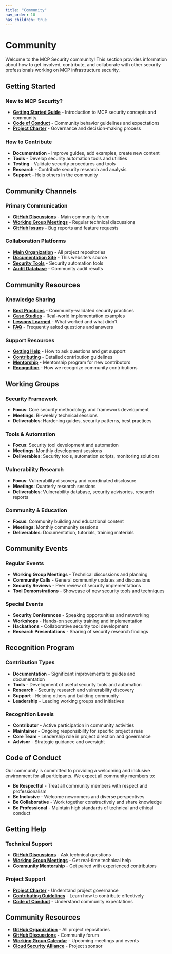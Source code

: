```yaml
---
title: "Community"
nav_order: 10
has_children: true
---
```


# Community

Welcome to the MCP Security community! This section provides information about how to get involved, contribute, and collaborate with other security professionals working on MCP infrastructure security.

## Getting Started

### New to MCP Security?
- **[Getting Started Guide](getting-started.md)** - Introduction to MCP security concepts and community
- **[Code of Conduct](code-of-conduct.md)** - Community behavior guidelines and expectations
- **[Project Charter](charter.md)** - Governance and decision-making process

### How to Contribute
- **Documentation** - Improve guides, add examples, create new content
- **Tools** - Develop security automation tools and utilities
- **Testing** - Validate security procedures and tools
- **Research** - Contribute security research and analysis
- **Support** - Help others in the community

## Community Channels

### Primary Communication
- **[GitHub Discussions](https://github.com/orgs/ModelContextProtocol-Security/discussions)** - Main community forum
- **[Working Group Meetings](../events/)** - Regular technical discussions
- **[GitHub Issues](https://github.com/ModelContextProtocol-Security/)** - Bug reports and feature requests

### Collaboration Platforms
- **[Main Organization](https://github.com/ModelContextProtocol-Security)** - All project repositories
- **[Documentation Site](https://github.com/ModelContextProtocol-Security/modelcontextprotocol-security.io)** - This website's source
- **[Security Tools](https://github.com/ModelContextProtocol-Security/security-tools)** - Security automation tools
- **[Audit Database](https://github.com/ModelContextProtocol-Security/audit-db)** - Community audit results

## Community Resources

### Knowledge Sharing
- **[Best Practices](best-practices.md)** - Community-validated security practices
- **[Case Studies](case-studies.md)** - Real-world implementation examples
- **[Lessons Learned](lessons-learned.md)** - What worked and what didn't
- **[FAQ](faq.md)** - Frequently asked questions and answers

### Support Resources
- **[Getting Help](getting-help.md)** - How to ask questions and get support
- **[Contributing](contributing.md)** - Detailed contribution guidelines
- **[Mentorship](mentorship.md)** - Mentorship program for new contributors
- **[Recognition](recognition.md)** - How we recognize community contributions

## Working Groups

### Security Framework
- **Focus**: Core security methodology and framework development
- **Meetings**: Bi-weekly technical sessions
- **Deliverables**: Hardening guides, security patterns, best practices

### Tools & Automation
- **Focus**: Security tool development and automation
- **Meetings**: Monthly development sessions
- **Deliverables**: Security tools, automation scripts, monitoring solutions

### Vulnerability Research
- **Focus**: Vulnerability discovery and coordinated disclosure
- **Meetings**: Quarterly research sessions
- **Deliverables**: Vulnerability database, security advisories, research reports

### Community & Education
- **Focus**: Community building and educational content
- **Meetings**: Monthly community sessions
- **Deliverables**: Documentation, tutorials, training materials

## Community Events

### Regular Events
- **Working Group Meetings** - Technical discussions and planning
- **Community Calls** - General community updates and discussions
- **Security Reviews** - Peer review of security implementations
- **Tool Demonstrations** - Showcase of new security tools and techniques

### Special Events
- **Security Conferences** - Speaking opportunities and networking
- **Workshops** - Hands-on security training and implementation
- **Hackathons** - Collaborative security tool development
- **Research Presentations** - Sharing of security research findings

## Recognition Program

### Contribution Types
- **Documentation** - Significant improvements to guides and documentation
- **Tools** - Development of useful security tools and automation
- **Research** - Security research and vulnerability discovery
- **Support** - Helping others and building community
- **Leadership** - Leading working groups and initiatives

### Recognition Levels
- **Contributor** - Active participation in community activities
- **Maintainer** - Ongoing responsibility for specific project areas
- **Core Team** - Leadership role in project direction and governance
- **Advisor** - Strategic guidance and oversight

## Code of Conduct

Our community is committed to providing a welcoming and inclusive environment for all participants. We expect all community members to:

- **Be Respectful** - Treat all community members with respect and professionalism
- **Be Inclusive** - Welcome newcomers and diverse perspectives
- **Be Collaborative** - Work together constructively and share knowledge
- **Be Professional** - Maintain high standards of technical and ethical conduct

## Getting Help

### Technical Support
- **[GitHub Discussions](https://github.com/orgs/ModelContextProtocol-Security/discussions)** - Ask technical questions
- **[Working Group Meetings](../events/)** - Get real-time technical help
- **[Community Mentorship](mentorship.md)** - Get paired with experienced contributors

### Project Support
- **[Project Charter](charter.md)** - Understand project governance
- **[Contributing Guidelines](contributing.md)** - Learn how to contribute effectively
- **[Code of Conduct](code-of-conduct.md)** - Understand community expectations

## Community Resources

- **[GitHub Organization](https://github.com/ModelContextProtocol-Security)** - All project repositories
- **[GitHub Discussions](https://github.com/orgs/ModelContextProtocol-Security/discussions)** - Community forum
- **[Working Group Calendar](../events/)** - Upcoming meetings and events
- **[Cloud Security Alliance](https://cloudsecurityalliance.org)** - Project sponsor
